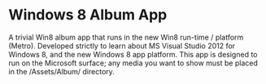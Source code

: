 Windows 8 Album App
============

A trivial Win8 album app that runs in the new Win8 run-time / platform (Metro).
Developed strictly to learn about MS Visual Studio 2012 for Windows 8, and the new Windows 8
app platform. This app is designed to run on the Microsoft surface; any media you want to show
must be placed in the <Project Path>/Assets/Album/ directory.